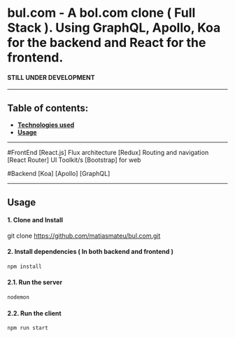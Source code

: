 # bul.com - A bol.com clone ( Full Stack ). Using GraphQL, Apollo, Koa for the backend and React for the frontend.

#### STILL UNDER DEVELOPMENT

---

## Table of contents:

- **[Technologies used](#technologies-used)**
- **[Usage](#usage)**

---

#FrontEnd
[React.js]
Flux architecture
[Redux]
Routing and navigation
[React Router] 
UI Toolkit/s
[Bootstrap] for web

#Backend
[Koa]
[Apollo]
[GraphQL]

---
## Usage


#### 1. Clone and Install


git clone https://github.com/matiasmateu/bul.com.git

#### 2. Install dependencies ( In both backend and frontend )
```bash
npm install
```

#### 2.1. Run the server

```bash
nodemon
```
#### 2.2. Run the client

```bash
npm run start
```
